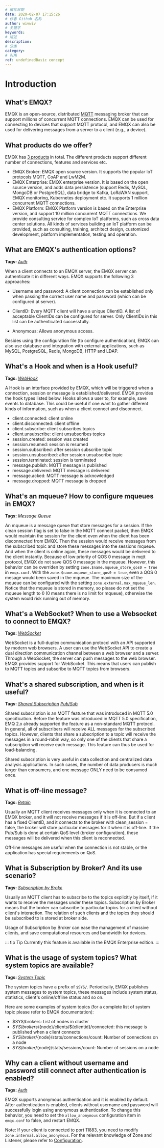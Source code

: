 ```yaml
---
# 编写日期
date: 2020-02-07 17:15:26
# 作者 Github 名称
author: wivwiv
# 关键字
keywords:
# 描述
description:
# 分类
category: 
# 引用
ref: undefinedBasic concept
---
```


# Introduction

## What's EMQX?

EMQX is an open-source, distributed [MQTT](https://mqtt.org/) messaging broker that can support millions of concurrent MQTT connections. EMQX can be used for connecting to devices that support MQTT protocol, and EMQX can also be used for delivering messages from a server to a client (e.g., a device).




## What products do we offer?


EMQX has [3 products](https://www.emqx.com/en/products/emqx) in total. The different products support different number of connections, features and services etc.

- EMQX Broker: EMQX open source version. It supports the popular IoT protocols MQTT, CoAP and LwM2M.
- EMQX Enterprise: EMQX enterprise version. It is based on the open source version, and adds data persistence (support Redis, MySQL, MongoDB or PostgreSQL), data bridge to Kafka, LoRaWAN support, EMQX monitoring, Kubernetes deployment etc. It supports 1 million concurrent MQTT connections.
- EMQX Platform: EMQX Platform version is based on the Enterprise version, and support 10 million concurrent MQTT connections. We provide consulting service for complex IoT platforms, such as cross data center solutions. All kinds of services building an IoT platform can be provided, such as consulting, training, architect design, customized development, platform implementation, testing and operation.




## What are EMQX's authentication options?

**Tags:** [*Auth*](tags.md#auth)


When a client connects to an EMQX server, the EMQX server can authenticate it in different ways. EMQX supports the following 3 approaches:

- Username and password: A client connection can be established only when passing the correct user name and password (which can be configured at server).

- ClientID: Every MQTT client will have a unique ClientID. A list of acceptable ClientIDs can be configured for server. Only ClientIDs in this list can be authenticated successfully.

- Anonymous: Allows anonymous access.

Besides using the configuration file (to configure authentication), EMQX can also use database and integration with external applications, such as MySQL, PostgreSQL, Redis, MongoDB, HTTP and LDAP.




## What's a Hook and when is a Hook useful?

**Tags:** [*WebHook*](tags.md#webhook)


A Hook is an interface provided by EMQX, which will be triggered when a connection, session or message is established/delivered. EMQX provides the hook types listed below. Hooks allows a user to, for example, save events to database. This could be useful if one want to gather different kinds of information, such as when a client connect and disconnect.  

- client.connected: client online
- client.disconnected: client offline
- client.subscribe: client subscribes topics
- client.unsubscribe: client unsubscribes topics
- session.created: session was created
- session.resumed: session is resumed
- session.subscribed: after session subscribe topic
- session.unsubscribed: after session unsubscribe topic
- session.terminated: session is terminated
- message.publish: MQTT message is published
- message.delivered: MQTT message is delivered
- message.acked: MQTT message is acknowledged
- message.dropped: MQTT message is dropped




## What's an mqueue? How to configure mqueues in EMQX?

**Tags:** [*Message Queue*](tags.md#message-queue)


An mqueue is a message queue that store messages for a session. If the clean session flag is set to false in the MQTT connect packet, then EMQX would maintain the session for the client even when the client has been disconnected from EMQX. Then the session would receive messages from the subscribed topic and store these messages into the sessions mqueue. And when the client is online again, these messages would be delivered to the client instantly. Because of low priority of QOS 0 message in mqtt protocol, EMQX do not save QOS 0 message in the mqueue. However, this behavior can be overriden by setting `zone.$name.mqueue_store_qos0 = true` in `emqx.conf`. With the `zone.$name.mqueue_store_qos0 = true`, even a QOS 0 mesage would been saved in the mqueue. The maximum size of the mqueue can be configured with the setting `zone.external.max_mqueue_len`. Notice that the mqueue is stored in memory, so please do not set the mqueue length to 0 (0 means there is no limit for mqueue), otherwise the system would risk running out of memory.




## What's a WebSocket? When to use a Websocket to connect to EMQX?

**Tags:** [*WebSocket*](tags.md#websocket)


WebSocket is a full-duplex communication protocol with an API supported by modern web browsers. A user can use the WebSocket API to create a dual direction communication channel between a web browser and a server. Through a WebSocket, the server can push messages to the web browser. EMQX provides support for WebSocket. This means that users can publish to MQTT topics and subscribe to MQTT topics from browsers.




## What's a shared subscription, and when is it useful?

**Tags:** [*Shared Subscription*](tags.md#shared-subscription)  [*Pub/Sub*](tags.md#pub-sub)


Shared subscription is an MQTT feature that was introduced in MQTT 5.0 specification. Before the feature was introduced in MQTT 5.0 specification, EMQ 2.x already supported the feature as a non-standard MQTT protocol. In general, all of subscribers will receive ALL messages for the subscribed topics. However, clients that share a subscription to a topic will receive the messages in a round-robin way, so only one of the clients that share a subscription will receive each message. This feature can thus be used for load-balancing.

Shared subscription is very useful in data collection and centralized data analysis applications. In such cases, the number of data producers is much larger than consumers, and one message ONLY need to be consumed once.




## What is off-line message?

**Tags:** [*Retain*](tags.md#retain)


Usually an MQTT client receives messages only when it is connected to an EMQX broker, and it will not receive messages if it is off-line. But if a client has a fixed ClientID, and it connects to the broker with clean_session = false, the broker will store particular messages for it when it is off-line. If the Pub/Sub is done at certain QoS level (broker configuration), these messages will be delivered when this client is reconnected.  

Off-line messages are useful when the connection is not stable, or the application has special requirements on QoS.




## What is Subscription by Broker? And its use scenario?

**Tags:** [*Subscription by Broke*](tags.md#subscription-by-broke)


Usually an MQTT client has to subscribe to the topics explicitly by itself, if it wants to receive the messages under these topics. Subscription by Broker means that the broker can subscribe to particular topics for a client without client's interaction. The relation of such clients and the topics they should be subscribed to is stored at broker side.

Usage of Subscription by Broker can ease the management of massive clients, and save computational resources and bandwidth for devices.

::: tip Tip
Currently this feature is available in the EMQX Enterprise edition. 
:::




## What is the usage of system topics? What system topics are available?

**Tags:** [*System Topic*](tags.md#system-topic)


The system topics have a prefix of `$SYS/`. Periodically, EMQX publishes system messages to system topics, these messages include system status, statistics, client's online/offline status and so on.

Here are some examples of system topics (for a complete list of system topic please refer to EMQX documentation):

- $SYS/brokers:  List of nodes in cluster
- $SYS/brokers/${node}/clients/${clientid}/connected: this message is published when a client connects
- $SYS/broker/${node}/stats/connections/count: Number of connections on a node
- $SYS/broker/${node}/stats/sessions/count: Number of sessions on a node


## Why can a client without username and password still connect after authentication is enabled?

**Tags:** [*Auth*](tags.md#auth)

EMQX supports anonymous authentication and it is enabled by default. After authentication is enabled, clients without username and password will successfully login using anonymous authentication. To change this behavior, you need to set the `allow_anonymous` configuration item in `emqx.conf` to false, and restart EMQX.

Note: If your client is connected to port 11883, you need to modify `zone.internal.allow_anonymous`. For the relevant knowledge of Zone and Listener, please refer to [Configuration](../getting-started/config.md).
